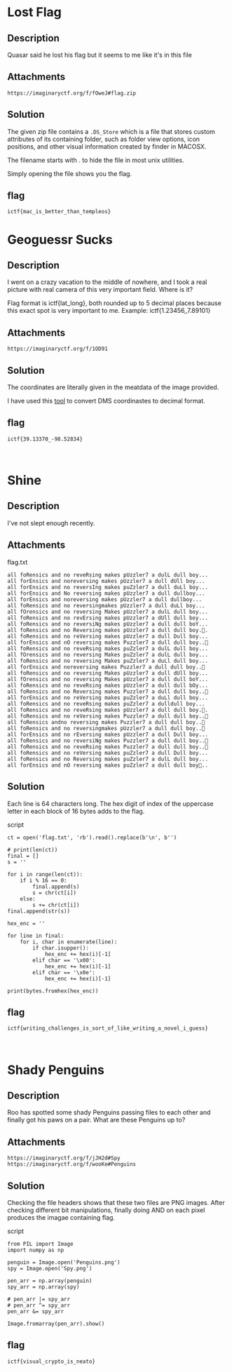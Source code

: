 
# Lost Flag

## Description

Quasar said he lost his flag but it seems to me like it's in this file

## Attachments

`https://imaginaryctf.org/f/fOweJ#flag.zip`

## Solution

The given zip file contains a `.DS_Store` which is a file that stores custom attributes of its containing folder, such as folder view options, icon positions, and other visual information created by finder in MACOSX.

The filename starts with . to hide the file in most unix utilities.

Simply opening the file shows you the flag.

## flag

`ictf{mac_is_better_than_templeos}`


# Geoguessr Sucks

## Description

I went on a crazy vacation to the middle of nowhere, and I took a real picture with real camera of this very important field. Where is it?

Flag format is ictf{lat_long}, both rounded up to 5 decimal places because this exact spot is very important to me. Example: ictf{1.23456_7.89101}

## Attachments

`https://imaginaryctf.org/f/1OD91`

## Solution 

The coordinates are literally given in the meatdata of the image provided.

I have used this [tool](https://www.latlong.net/degrees-minutes-seconds-to-decimal-degrees) to convert DMS coordinastes to decimal format.

## flag

`ictf{39.13370_-98.52834}`

<br>

# Shine

## Description

I've not slept enough recently.

## Attachments

flag.txt

```
all foRensics and no reveRsing makes pUzzler7 a dulL dull boy...
all forEnsics and no reversing makes pUzzler7 a dull dUll boy...
all forEnsics and no reversIng makes puZzler7 a dull duLl boy...
all forEnsics and No reversing makes pUzzler7 a dull dull boy...
all forEnsics and no reversing makes pUzzler7 a dull dull boy...
all foRensics and no reversing makes pUzzler7 a dull duLl boy...
all fOrensics and no reversing Makes pUzzler7 a dulL dull boy...
all foRensics and no revErsing makes pUzzler7 a dUll dull boy...
all foRensics and no reversiNg makes pUzzler7 a dull dull boY...
all foRensics and no Reversing makes pUzzler7 a dull dull boy..
all foRensics and no reVersing makes pUzzler7 a dull Dull boy...
all forEnsics and nO reversing makes Puzzler7 a dull dull boy..
all foRensics and no reveRsing makes puZzler7 a dulL dull boy...
all fOrensics and no reversing Makes puZzler7 a dulL dull boy...
all foRensics and no reversing Makes puZzler7 a duLl dull boy...
all forEnsics and no reversing makes Puzzler7 a dull dull boy..
all foRensics and no reversing Makes pUzzler7 a dull dUll boy...
all fOrensics and no reversing Makes pUzzler7 a dull dull boY...
all foRensics and no reveRsing makes pUzzler7 a dull dull bOy...
all foRensics and no Reversing makes Puzzler7 a dull dull boy..
all forEnsics and no reVersing makes puZzler7 a duLl dull boy...
all foRensics and no reveRsing makes puZzler7 a dull dull boy...
all foRensics and no reveRsing makes pUzzler7 a dull dull boy..
all foRensics and no reVersing makes Puzzler7 a dull dull boy..
all foRensics and no reversing makes Puzzler7 a dull dull boy..
all foRensics and no reversing makes pUzzler7 a dull dull boy..
all forEnsics and no rEversing makes pUzzler7 a dull Dull boy...
all foRensics and no reversiNg makes Puzzler7 a dull dull boy..
all foRensics and no reveRsing makes Puzzler7 a dull dull boy..
all foRensics and no reVersing makes puZzler7 a dull Dull boy...
all foRensics and no Reversing makes puZzler7 a dulL dull boy...
all forEnsics and nO reversing makes puZzler7 a dull dull boy..
```

## Solution

Each line is 64 characters long. The hex digit of index of the uppercase letter in each block of 16 bytes adds to the flag.

script

```
ct = open('flag.txt', 'rb').read().replace(b'\n', b'')

# print(len(ct))
final = []
s = ''

for i in range(len(ct)):
    if i % 16 == 0:
        final.append(s)
        s = chr(ct[i])
    else:
        s += chr(ct[i])
final.append(str(s))

hex_enc = ''

for line in final:
    for i, char in enumerate(line):
        if char.isupper():
            hex_enc += hex(i)[-1]
        elif char == '\x00':
            hex_enc += hex(i)[-1]
        elif char == '\x0e':
            hex_enc += hex(i)[-1]

print(bytes.fromhex(hex_enc))
```

## flag

`ictf{writing_challenges_is_sort_of_like_writing_a_novel_i_guess}`

<br>

# Shady Penguins

## Description
Roo has spotted some shady Penguins passing files to each other and finally got his paws on a pair. What are these Penguins up to?

## Attachments
`https://imaginaryctf.org/f/jJH2d#Spy`
`https://imaginaryctf.org/f/wooKe#Penguins`

## Solution

Checking the file headers shows that these two files are PNG images.
After checking different bit manipulations, finally doing AND on each pixel produces the imagae containing flag.

script

```
from PIL import Image
import numpy as np

penguin = Image.open('Penguins.png')
spy = Image.open('Spy.png')

pen_arr = np.array(penguin)
spy_arr = np.array(spy)

# pen_arr |= spy_arr
# pen_arr ^= spy_arr
pen_arr &= spy_arr

Image.fromarray(pen_arr).show()
```

## flag

`ictf{visual_crypto_is_neato}`

<br>




